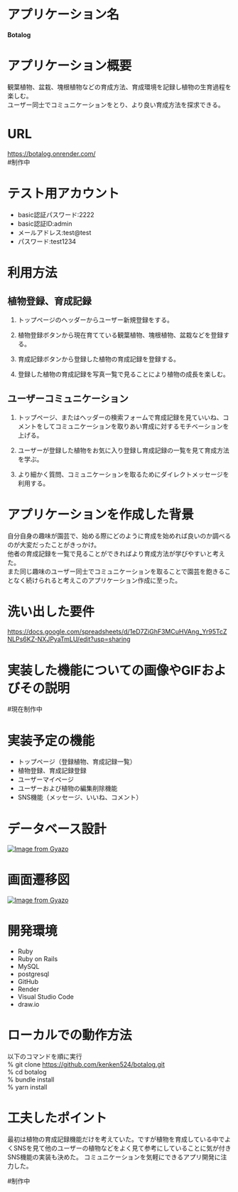 # アプリケーション名
**Botalog**

# アプリケーション概要
 
観葉植物、盆栽、塊根植物などの育成方法、育成環境を記録し植物の生育過程を楽しむ。
<br>ユーザー同士でコミュニケーションをとり、より良い育成方法を探求できる。

# URL

 https://botalog.onrender.com/
 <br>#制作中
 
# テスト用アカウント
- basic認証パスワード:2222
- basic認証ID:admin
- メールアドレス:test@test
- パスワード:test1234

# 利用方法
 ## 植物登録、育成記録
 1. トップページのヘッダーからユーザー新規登録をする。

 2. 植物登録ボタンから現在育てている観葉植物、塊根植物、盆栽などを登録する。

 3. 育成記録ボタンから登録した植物の育成記録を登録する。

 4. 登録した植物の育成記録を写真一覧で見ることにより植物の成長を楽しむ。

 ## ユーザーコミュニケーション
 1. トップページ、またはヘッダーの検索フォームで育成記録を見ていいね、コメントをしてコミュニケーションを取りあい育成に対するモチベーションを上げる。
 
 2. ユーザーが登録した植物をお気に入り登録し育成記録の一覧を見て育成方法を学ぶ。
 
 3. より細かく質問、コミュニケーションを取るためにダイレクトメッセージを利用する。
 
 
# アプリケーションを作成した背景
 
 自分自身の趣味が園芸で、始める際にどのように育成を始めれば良いのか調べるのが大変だったことがきっかけ。
 <br>他者の育成記録を一覧で見ることができればより育成方法が学びやすいと考えた。
 <br>また同じ趣味のユーザー同士でコミュニケーションを取ることで園芸を飽きることなく続けられると考えこのアプリケーション作成に至った。
 
# 洗い出した要件
 
https://docs.google.com/spreadsheets/d/1eD7ZiGhF3MCuHVAng_Yr95TcZNLPs6KZ-NXJPyaTmLU/edit?usp=sharing
 
# 実装した機能についての画像やGIFおよびその説明
 #現在制作中

# 実装予定の機能
- トップページ（登録植物、育成記録一覧）
- 植物登録、育成記録登録
- ユーザーマイページ
- ユーザーおよび植物の編集削除機能
- SNS機能（メッセージ、いいね、コメント）


# データベース設計
 
[![Image from Gyazo](https://i.gyazo.com/0f48794f2a698d34b24394d24657e957.png)](https://gyazo.com/0f48794f2a698d34b24394d24657e957)

# 画面遷移図
 
[![Image from Gyazo](https://i.gyazo.com/63ca3bcb58adb3866ea5e2f7c4848946.png)](https://gyazo.com/63ca3bcb58adb3866ea5e2f7c4848946)
 
# 開発環境
- Ruby 
- Ruby on Rails 
- MySQL
- postgresql
- GitHub
- Render
- Visual Studio Code
- draw.io
 
# ローカルでの動作方法
以下のコマンドを順に実行
<br> % git clone https://github.com/kenken524/botalog.git
<br> % cd botalog
<br> % bundle install
<br> % yarn install

# 工夫したポイント
最初は植物の育成記録機能だけを考えていた。ですが植物を育成している中でよくSNSを見て他のユーザーの植物などをよく見て参考にしていることに気が付きSNS機能の実装も決めた。
コミュニケーションを気軽にできるアプリ開発に注力した。

#制作中